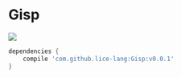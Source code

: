 # Gisp

[![](https://jitpack.io/v/lice-lang/Gisp.svg)](https://jitpack.io/#lice-lang/Gisp)

```groovy
dependencies {
	compile 'com.github.lice-lang:Gisp:v0.0.1'
}
```
  
